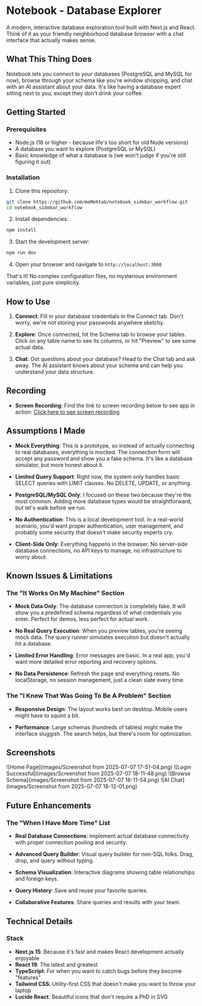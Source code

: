 # Notebook - Database Explorer

A modern, interactive database exploration tool built with Next.js and React. Think of it as your friendly neighborhood database browser with a chat interface that actually makes sense.

## What This Thing Does

Notebook lets you connect to your databases (PostgreSQL and MySQL for now), browse through your schema like you're window shopping, and chat with an AI assistant about your data. It's like having a database expert sitting next to you, except they don't drink your coffee.

## Getting Started

### Prerequisites

- Node.js (18 or higher - because life's too short for old Node versions)
- A database you want to explore (PostgreSQL or MySQL)
- Basic knowledge of what a database is (we won't judge if you're still figuring it out)

### Installation

1. Clone this repository:
```bash
git clone https://github.com/meMehtab/notebook_sidebar_workflow.git
cd notebook_sidebar_workflow
```

2. Install dependencies:
```bash
npm install
```

3. Start the development server:
```bash
npm run dev
```

4. Open your browser and navigate to `http://localhost:3000`

That's it! No complex configuration files, no mysterious environment variables, just pure simplicity.

## How to Use

1. **Connect**: Fill in your database credentials in the Connect tab. Don't worry, we're not storing your passwords anywhere sketchy.

2. **Explore**: Once connected, hit the Schema tab to browse your tables. Click on any table name to see its columns, or hit "Preview" to see some actual data.

3. **Chat**: Got questions about your database? Head to the Chat tab and ask away. The AI assistant knows about your schema and can help you understand your data structure.

## Recording
- **Screen Recording**:  Find the link to screen recording below to see app in action:
[Click here to see screen recording](https://www.loom.com/share/4940ba7772bb4eb0b9956a797b831f61?sid=d7134f3b-ddc1-4468-a093-fc85ef660487) 

## Assumptions I Made

- **Mock Everything**: This is a prototype, so instead of actually connecting to real databases, everything is mocked. The connection form will accept any password and show you a fake schema. It's like a database simulator, but more honest about it.

- **Limited Query Support**: Right now, the system only handles basic SELECT queries with LIMIT clauses. No DELETE, UPDATE, or anything.

- **PostgreSQL/MySQL Only**: I focused on these two because they're the most common. Adding more database types would be straightforward, but let's walk before we run.

- **No Authentication**: This is a local development tool. In a real-world scenario, you'd want proper authentication, user management, and probably some security that doesn't make security experts cry.

- **Client-Side Only**: Everything happens in the browser. No server-side database connections, no API keys to manage, no infrastructure to worry about.

## Known Issues & Limitations

### The "It Works On My Machine" Section

- **Mock Data Only**: The database connection is completely fake. It will show you a predefined schema regardless of what credentials you enter. Perfect for demos, less perfect for actual work.

- **No Real Query Execution**: When you preview tables, you're seeing mock data. The query runner simulates execution but doesn't actually hit a database.

- **Limited Error Handling**: Error messages are basic. In a real app, you'd want more detailed error reporting and recovery options.

- **No Data Persistence**: Refresh the page and everything resets. No localStorage, no session management, just a clean slate every time.

### The "I Knew That Was Going To Be A Problem" Section

- **Responsive Design**: The layout works best on desktop. Mobile users might have to squint a bit.

- **Performance**: Large schemas (hundreds of tables) might make the interface sluggish. The search helps, but there's room for optimization.

## Screenshots
![Home Page](images/Screenshot from 2025-07-07 17-51-04.png)
![Login Successful](images/Screenshot from 2025-07-07 18-11-48.png)
![Browse Schema](images/Screenshot from 2025-07-07 18-11-54.png)
![AI Chat](images/Screenshot from 2025-07-07 18-12-01.png)

## Future Enhancements

### The "When I Have More Time" List

- **Real Database Connections**: Implement actual database connectivity with proper connection pooling and security.

- **Advanced Query Builder**: Visual query builder for non-SQL folks. Drag, drop, and query without typing.

- **Schema Visualization**: Interactive diagrams showing table relationships and foreign keys.

- **Query History**: Save and reuse your favorite queries.

- **Collaborative Features**: Share queries and results with your team.

## Technical Details

### Stack

- **Next.js 15**: Because it's fast and makes React development actually enjoyable
- **React 19**: The latest and greatest
- **TypeScript**: For when you want to catch bugs before they become "features"
- **Tailwind CSS**: Utility-first CSS that doesn't make you want to throw your laptop
- **Lucide React**: Beautiful icons that don't require a PhD in SVG
